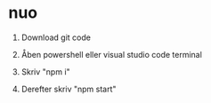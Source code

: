 # nuo

1. Download git code

2. Åben powershell eller visual studio code terminal

3. Skriv "npm i"

4. Derefter skriv "npm start"
